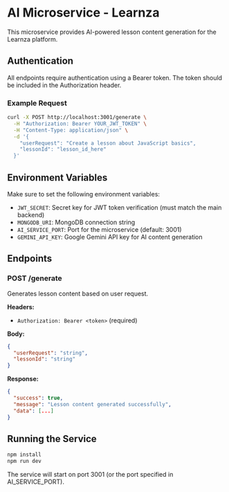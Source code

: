 # AI Microservice - Learnza

This microservice provides AI-powered lesson content generation for the Learnza platform.

## Authentication

All endpoints require authentication using a Bearer token. The token should be included in the Authorization header.

### Example Request

```bash
curl -X POST http://localhost:3001/generate \
  -H "Authorization: Bearer YOUR_JWT_TOKEN" \
  -H "Content-Type: application/json" \
  -d '{
    "userRequest": "Create a lesson about JavaScript basics",
    "lessonId": "lesson_id_here"
  }'
```

## Environment Variables

Make sure to set the following environment variables:

- `JWT_SECRET`: Secret key for JWT token verification (must match the main backend)
- `MONGODB_URI`: MongoDB connection string
- `AI_SERVICE_PORT`: Port for the microservice (default: 3001)
- `GEMINI_API_KEY`: Google Gemini API key for AI content generation

## Endpoints

### POST /generate

Generates lesson content based on user request.

**Headers:**
- `Authorization: Bearer <token>` (required)

**Body:**
```json
{
  "userRequest": "string",
  "lessonId": "string"
}
```

**Response:**
```json
{
  "success": true,
  "message": "Lesson content generated successfully",
  "data": [...]
}
```

## Running the Service

```bash
npm install
npm run dev
```

The service will start on port 3001 (or the port specified in AI_SERVICE_PORT). 